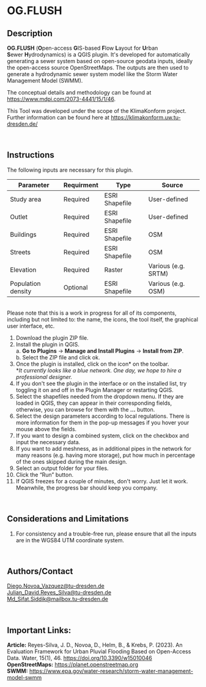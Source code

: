 # **OG.FLUSH**

## Description
**OG.FLUSH** (**O**pen-access **G**IS-based **F**low **L**ayout for **U**rban **S**ewer **H**ydrodynamics) is a QGIS plugin. It's developed for automatically generating a sewer system based on open-source geodata inputs, ideally the open-access source OpenStreetMaps. The outputs are then used to generate a hydrodynamic sewer system model like the Storm Water Management Model (SWMM).

The conceptual details and methodology can be found at https://www.mdpi.com/2073-4441/15/1/46.

This Tool was developed under the scope of the KlimaKonform project. Further information can be found here at https://klimakonform.uw.tu-dresden.de/

<br>

## Instructions
The following inputs are necessary for this plugin.


| Parameter | Requirment | Type | Source |
| --- | --- | --- | --- |
| Study area | Required | ESRI Shapefile | User-defined |
| Outlet | Required | ESRI Shapefile | User-defined |
| Buildings | Required | ESRI Shapefile | OSM |
| Streets | Required | ESRI Shapefile | OSM |
| Elevation | Required | Raster | Various (e.g. SRTM) |
| Population density | Optional | ESRI Shapefile | Various (e.g. OSM) |

\
Please note that this is a work in progress for all of its components, including but not limited to: the name, the icons, the tool itself, the graphical user interface, etc. 

1.	Download the plugin ZIP file.  
2.	Install the plugin in QGIS.  
  a.	**Go to Plugins** → **Manage and Install Plugins** → **Install from ZIP**.  
  b.	Select the ZIP file and click ok.  
3.	Once the plugin is installed, click on the icon* on the toolbar.  
    **It currently looks like a blue network. One day, we hope to hire a professional designer.*  
4.	If you don't see the plugin in the interface or on the installed list, try toggling it on and off in the Plugin Manager or restarting QGIS.
5.	Select the shapefiles needed from the dropdown menu. If they are loaded in QGIS, they can appear in their corresponding fields, otherwise, you can browse for them with the **…** button.  
6.	Select the design parameters according to local regulations. There is more information for them in the pop-up messages if you hover your mouse above the fields.  
7.	If you want to design a combined system, click on the checkbox and input the necessary data.  
8.	If you want to add meshness, as in additional pipes in the network for many reasons (e.g. having more storage), put how much in percentage of the ones skipped during the main design.  
9.	Select an output folder for your files.  
10.	Click the “Run” button.  
11.	If QGIS freezes for a couple of minutes, don't worry. Just let it work. Meanwhile, the progress bar should keep you company.  



<br>

## Considerations and Limitations
1.	For consistency and a trouble-free run, please ensure that all the inputs are in the WGS84 UTM coordinate system.

<br>

## Authors/Contact
Diego.Novoa_Vazquez@tu-dresden.de  
Julian_David.Reyes_Silva@tu-dresden.de  
Md_Sifat.Siddik@mailbox.tu-dresden.de

<br>

## Important Links:
**Article:** Reyes-Silva, J. D., Novoa, D., Helm, B., & Krebs, P. (2023). An Evaluation Framework for Urban Pluvial Flooding Based on Open-Access Data. Water, 15(1), 46. https://doi.org/10.3390/w15010046  
**OpenStreetMaps:** https://planet.openstreetmap.org  
**SWMM:** https://www.epa.gov/water-research/storm-water-management-model-swmm
